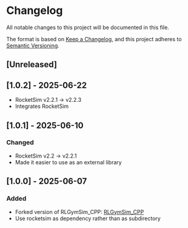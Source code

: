 # Changelog

All notable changes to this project will be documented in this file.

The format is based on [Keep a Changelog](https://keepachangelog.com/en/1.1.0/),
and this project adheres to [Semantic Versioning](https://semver.org/spec/v2.0.0.html).

## [Unreleased]

## [1.0.2] - 2025-06-22

- RocketSim v2.2.1 -> v2.2.3
- Integrates RocketSim

## [1.0.1] - 2025-06-10

### Changed

- RocketSim v2.2 -> v2.2.1
- Made it easier to use as an external library

## [1.0.0] - 2025-06-07

### Added

- Forked version of RLGymSim_CPP: [RLGymSim_CPP](_https://github.com/ZealanL/RLGymSim_CPP)
- Use rocketsim as dependency rather than as subdirectory